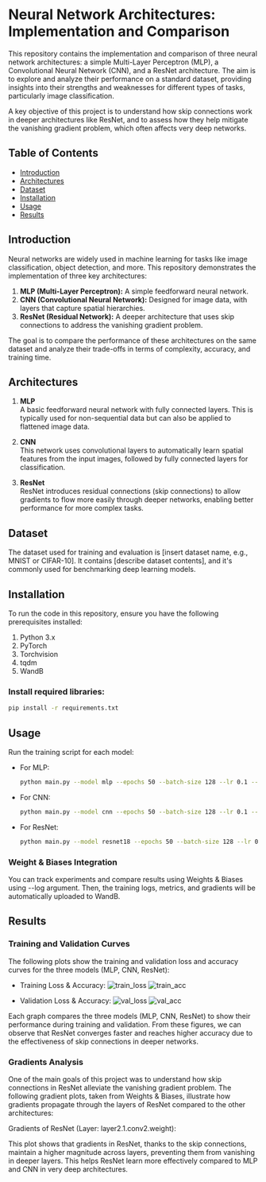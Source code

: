 # Neural Network Architectures: Implementation and Comparison

This repository contains the implementation and comparison of three neural network architectures: a simple Multi-Layer Perceptron (MLP), a Convolutional Neural Network (CNN), and a ResNet architecture. The aim is to explore and analyze their performance on a standard dataset, providing insights into their strengths and weaknesses for different types of tasks, particularly image classification.

A key objective of this project is to understand how skip connections work in deeper architectures like ResNet, and to assess how they help mitigate the vanishing gradient problem, which often affects very deep networks.

## Table of Contents
- [Introduction](#introduction)
- [Architectures](#architectures)
- [Dataset](#dataset)
- [Installation](#installation)
- [Usage](#usage)
- [Results](#results)

## Introduction

Neural networks are widely used in machine learning for tasks like image classification, object detection, and more. This repository demonstrates the implementation of three key architectures:
1. **MLP (Multi-Layer Perceptron):** A simple feedforward neural network.
2. **CNN (Convolutional Neural Network):** Designed for image data, with layers that capture spatial hierarchies.
3. **ResNet (Residual Network):** A deeper architecture that uses skip connections to address the vanishing gradient problem.

The goal is to compare the performance of these architectures on the same dataset and analyze their trade-offs in terms of complexity, accuracy, and training time.

## Architectures

1. **MLP**  
   A basic feedforward neural network with fully connected layers. This is typically used for non-sequential data but can also be applied to flattened image data.

2. **CNN**  
   This network uses convolutional layers to automatically learn spatial features from the input images, followed by fully connected layers for classification.

3. **ResNet**  
   ResNet introduces residual connections (skip connections) to allow gradients to flow more easily through deeper networks, enabling better performance for more complex tasks.

## Dataset

The dataset used for training and evaluation is [insert dataset name, e.g., MNIST or CIFAR-10]. It contains [describe dataset contents], and it's commonly used for benchmarking deep learning models.

## Installation

To run the code in this repository, ensure you have the following prerequisites installed:

1. Python 3.x
2. PyTorch  
3. Torchvision
4. tqdm
5. WandB

### Install required libraries:

```bash
pip install -r requirements.txt
```

## Usage

Run the training script for each model:

- For MLP:

  ```bash
  python main.py --model mlp --epochs 50 --batch-size 128 --lr 0.1 --num-workers 2 --log
  ```

- For CNN:

  ```bash
  python main.py --model cnn --epochs 50 --batch-size 128 --lr 0.1 --num-workers 2 --log
  ```

- For ResNet:

  ```bash
  python main.py --model resnet18 --epochs 50 --batch-size 128 --lr 0.1 --num-workers 2 --log
  ```

### Weight & Biases Integration
You can track experiments and compare results using Weights & Biases using --log argument.
Then, the training logs, metrics, and gradients will be automatically uploaded to WandB.

## Results
### Training and Validation Curves
The following plots show the training and validation loss and accuracy curves for the three models (MLP, CNN, ResNet):

- Training Loss & Accuracy:
![train_loss](https://github.com/user-attachments/assets/167840b1-f7f6-4f5b-8063-6eeb51fb58f8)
![train_acc](https://github.com/user-attachments/assets/6450fad8-7e8a-4008-9a8a-157c3aeb9849)

- Validation Loss & Accuracy:
![val_loss](https://github.com/user-attachments/assets/92bd3ba1-50db-49f7-88cb-2c63e02ac1e6)
![val_acc](https://github.com/user-attachments/assets/3664cbe2-a46a-4813-9fd1-f1a3eb6d26dc)


Each graph compares the three models (MLP, CNN, ResNet) to show their performance during training and validation. From these figures, we can observe that ResNet converges faster and reaches higher accuracy due to the effectiveness of skip connections in deeper networks.

### Gradients Analysis
One of the main goals of this project was to understand how skip connections in ResNet alleviate the vanishing gradient problem. The following gradient plots, taken from Weights & Biases, illustrate how gradients propagate through the layers of ResNet compared to the other architectures:

Gradients of ResNet (Layer: layer2.1.conv2.weight):

This plot shows that gradients in ResNet, thanks to the skip connections, maintain a higher magnitude across layers, preventing them from vanishing in deeper layers. This helps ResNet learn more effectively compared to MLP and CNN in very deep architectures.

 
